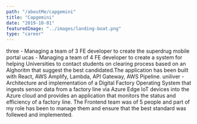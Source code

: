 ```yaml
---
path: "/aboutMe/capgemini"
title: "Capgemini"
date: "2019-10-01"
featuredImage: "../images/landing-boat.png"
type: "career"
---
```


three - Managing a team of 3 FE developer to create the superdrug mobile portal
ucas - Managing a team of 4 FE developer to create a system for helping Universities to contact students on clearing process based on an Alghoritm that suggest the best candidated.The application has been built with React, AWS Amplify, Lambda, API Gateway, AWS Pipeline.
uniliver - Architecture and implementation of a Digital Factory Operating System that ingests sensor data from a factory line via Azure Edge IoT devices into the Azure cloud and provides an application that monitors the status and efficiency of a factory line.
The Frontend team was of 5 people and part of my role has been to manage them and ensure that the best standard was follewed and implemented.
